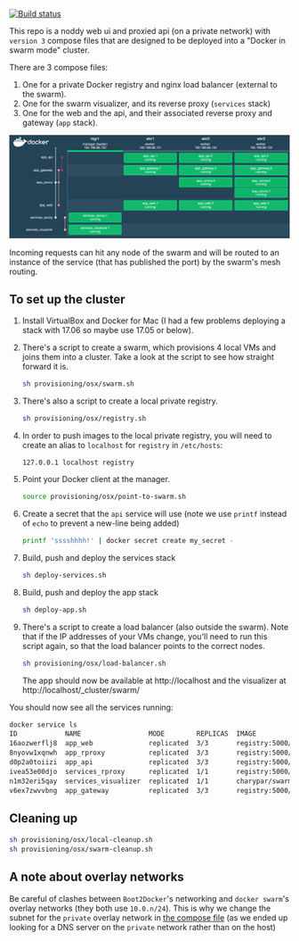 [![Build status](https://badge.buildkite.com/5d85736c5c70e3acecf5dc048195b85754df59febb84ddd824.svg?branch=master)](https://buildkite.com/red-badger-1/stack)

This repo is a noddy web ui and proxied api (on a private network) with `version 3` compose files that are designed to be deployed into a "Docker in swarm mode" cluster.

There are 3 compose files:
  1. One for a private Docker registry and nginx load balancer (external to the swarm).
  1. One for the swarm visualizer, and its reverse proxy (`services` stack)
  1. One for the web and the api, and their associated reverse proxy and gateway (`app` stack).

![Swarm Visualizer](doc/visualizer.png)

Incoming requests can hit any node of the swarm and will be routed to an instance of the service (that has published the port) by the swarm's mesh routing.

## To set up the cluster
1.  Install VirtualBox and Docker for Mac (I had a few problems deploying a stack with 17.06 so maybe use 17.05 or below).

1.  There's a script to create a swarm, which provisions 4 local VMs and joins them into a cluster. Take a look at the script to see how straight forward it is.

    ```bash
    sh provisioning/osx/swarm.sh
    ```

1.  There's also a script to create a local private registry.

    ```sh
    sh provisioning/osx/registry.sh
    ```

1. In order to push images to the local private registry, you will need to create an alias to `localhost` for `registry` in `/etc/hosts`:

    ```
    127.0.0.1 localhost registry
    ```

1. Point your Docker client at the manager.

    ```sh
    source provisioning/osx/point-to-swarm.sh
    ```

1.  Create a secret that the `api` service will use (note we use `printf` instead of `echo` to prevent a new-line being added)

    ```sh
    printf 'sssshhhh!' | docker secret create my_secret -
    ```

1.  Build, push and deploy the services stack

    ```sh
    sh deploy-services.sh
    ```

1.  Build, push and deploy the app stack

    ```sh
    sh deploy-app.sh
    ```

1.  There's a script to create a load balancer (also outside the swarm). Note that if the IP addresses of your VMs change, you'll need to run this script again, so that the load balancer points to the correct nodes.

    ```sh
    sh provisioning/osx/load-balancer.sh
    ```

    The app should now be available at http://localhost and the visualizer at http://localhost/_cluster/swarm/

You should now see all the services running:

```sh
docker service ls
ID            NAME                 MODE        REPLICAS  IMAGE
16aozwerflj8  app_web              replicated  3/3       registry:5000/web:latest
8nyovw1xqnwh  app_rproxy           replicated  3/3       registry:5000/app_rproxy:latest
d0p2a0toiizi  app_api              replicated  3/3       registry:5000/api:latest
ivea53e00djo  services_rproxy      replicated  1/1       registry:5000/services_rproxy:latest
n1m32eri5qay  services_visualizer  replicated  1/1       charypar/swarm-dashboard:latest
v6ex7zwvvbng  app_gateway          replicated  3/3       registry:5000/proxy:latest
```

## Cleaning up

```sh
sh provisioning/osx/local-cleanup.sh
sh provisioning/osx/swarm-cleanup.sh
```

A note about overlay networks
-----

Be careful of clashes between `Boot2Docker`'s networking and `docker swarm`'s overlay networks
(they both use `10.0.n/24`). This is why we change the subnet for the `private` overlay network in
[the compose file](./docker-compose-app.yml) (as we ended up looking for a DNS server on the
`private` network rather than on the host)
